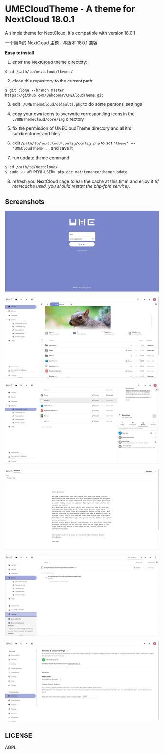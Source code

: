 # UMECloudTheme - A theme for NextCloud 18.0.1

A simple theme for NextCloud, it's compatible with version 18.0.1

一个简单的 NextCloud 主题，与版本 18.0.1 兼容

**Easy to install**

1. enter the NextCloud theme directory:

```
$ cd /path/to/nextcloud/themes/
```

2. clone this repository to the current path:

```
$ git clone --branch master https://github.com/Bekcpear/UMECloudTheme.git
```

3. edit `./UMEThemeCloud/defaults.php` to do some personal settings

4. copy your own icons to overwrite corresponding icons in the `./UMEThemeCloud/core/img` directory

5. fix the permission of UMECloudTheme directory and all it's subdirectories and files

6. edit `/path/to/nextcloud/config/config.php` to set `'theme' => 'UMECloudTheme',` , and save it

7. run update theme command:

```
$ cd /path/to/nextcloud/
$ sudo -u <PHPFPM-USER> php occ maintenance:theme:update
```

8. refresh you NextCloud page (clean the cache at this time) and enjoy it *(if memcache used, you should restart the php-fpm service)*.

## Screenshots

![](screenshots/0.png)

![](screenshots/1.png)

![](screenshots/2.png)

![](screenshots/3.png)

![](screenshots/4.png)

![](screenshots/5.png)

## LICENSE

AGPL
